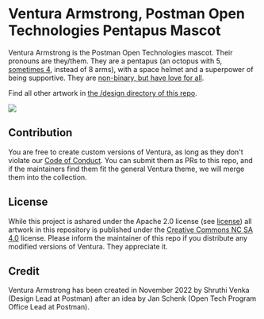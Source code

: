 # Ventura Armstrong, Postman Open Technologies Pentapus Mascot
Ventura Armstrong is the Postman Open Technologies mascot. Their pronouns are they/them. They are a pentapus (an octopus with 5, [sometimes 4](https://github.com/postman-open-technologies/ventura-armstrong/blob/main/designs/Ventura%20Armstrong%20Abled%20nobg.png), instead of 8 arms), with a space helmet and a superpower of being supportive. They are [non-binary, but have love for all](https://github.com/postman-open-technologies/ventura-armstrong/blob/main/designs/Ventura%20Armstrong%20Pride%20nobg.png).

Find all other artwork in [the /design directory of this repo](/designs/).

![](https://github.com/postman-open-technologies/ventura-armstrong/blob/main/designs/Ventura%20Armstrong%20bg.png)

## Contribution
You are free to create custom versions of Ventura, as long as they don't violate our [Code of Conduct](CODE_OF_CONDUCT.md). You can submit them as PRs to this repo, and if the maintainers find them fit the general Ventura theme, we will merge them into the collection.

## License
While this project is ashared under the Apache 2.0 license (see [license](./LICENSE)) all artwork in this repository is published under the [Creative Commons NC SA 4.0](https://creativecommons.org/licenses/by-nc-sa/4.0/) license.
Please inform the maintainer of this repo if you distribute any modified versions of Ventura. They appreciate it.

## Credit
Ventura Armstrong has been created in November 2022 by Shruthi Venka (Design Lead at Postman) after an idea by Jan Schenk (Open Tech Program Office Lead at Postman).

